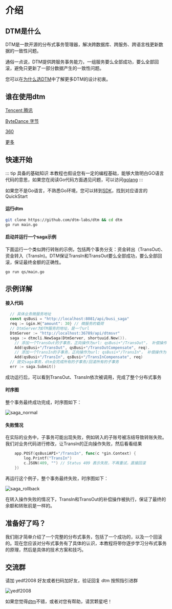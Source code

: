 # 介绍

## DTM是什么

DTM是一款开源的分布式事务管理器，解决跨数据库、跨服务、跨语言栈更新数据的一致性问题。

通俗一点说，DTM提供跨服务事务能力，一组服务要么全部成功，要么全部回滚，避免只更新了一部分数据产生的一致性问题。

您可以在[为什么选DTM](./why)中了解更多DTM的设计初衷。

## 谁在使用dtm

[Tencent 腾讯](../other/using#tencent)

[ByteDance 字节](../other/using#bytedance)

[360](../other/using#360)

[更多](../other/using)

## 快速开始

::: tip 具备的基础知识
本教程也假设您有一定的编程基础，能够大致明白GO语言代码的意思，如果您在阅读Go代码方面遇见问题，可以访问[golang](https://golang.google.cn/)
:::

如果您不是Go语言，不熟悉Go环境，您可以转到[SDK](../ref/sdk#go)，找到对应语言的QuickStart

#### 运行dtm

``` bash
git clone https://github.com/dtm-labs/dtm && cd dtm
go run main.go
```

#### 启动并运行一个saga示例
下面运行一个类似跨行转账的示例，包括两个事务分支：资金转出（TransOut)、资金转入（TransIn)。DTM保证TransIn和TransOut要么全部成功，要么全部回滚，保证最终金额的正确性。

`go run qs/main.go`

## 示例详解

#### 接入代码
``` GO
  // 具体业务微服务地址
  const qsBusi = "http://localhost:8081/api/busi_saga"
  req := &gin.H{"amount": 30} // 微服务的载荷
  // DtmServer为DTM服务的地址，是一个url
  DtmServer := "http://localhost:36789/api/dtmsvr"
  saga := dtmcli.NewSaga(DtmServer, shortuuid.New()).
    // 添加一个TransOut的子事务，正向操作为url: qsBusi+"/TransOut"， 补偿操作为url: qsBusi+"/TransOutCompensate"
    Add(qsBusi+"/TransOut", qsBusi+"/TransOutCompensate", req).
    // 添加一个TransIn的子事务，正向操作为url: qsBusi+"/TransIn"， 补偿操作为url: qsBusi+"/TransInCompensate"
    Add(qsBusi+"/TransIn", qsBusi+"/TransInCompensate", req)
  // 提交saga事务，dtm会完成所有的子事务/回滚所有的子事务
  err := saga.Submit()
```

成功运行后，可以看到TransOut、TransIn依次被调用，完成了整个分布式事务

#### 时序图
整个事务最终成功完成，时序图如下：

![saga_normal](../imgs/saga_normal.jpg)

#### 失败情况
在实际的业务中，子事务可能出现失败，例如转入的子账号被冻结导致转账失败。我们对业务代码进行修改，让TransIn的正向操作失败，然后看看结果

``` go
	app.POST(qsBusiAPI+"/TransIn", func(c *gin.Context) {
		log.Printf("TransIn")
		c.JSON(409, "") // Status 409 表示失败，不再重试，直接回滚
	})
```

再运行这个例子，整个事务最终失败，时序图如下：

![saga_rollback](../imgs/saga_rollback.jpg)

在转入操作失败的情况下，TransIn和TransOut的补偿操作被执行，保证了最终的余额和转账前是一样的。

## 准备好了吗？

我们刚才简单介绍了一个完整的分布式事务，包括了一个成功的，以及一个回滚的。现在您应该对分布式事务有了具体的认识，本教程将带你逐步学习分布式事务的原理，然后是具体的技术方案和技巧。

## 交流群

请加 yedf2008 好友或者扫码加好友，验证回复 dtm 按照指引进群

![yedf2008](https://service.ivydad.com/cover/dubbingb6b5e2c0-2d2a-cd59-f7c5-c6b90aceb6f1.jpeg)

如果您觉得[dtm](https://github.com/dtm-labs/dtm)不错，或者对您有帮助，请赏颗星吧！
